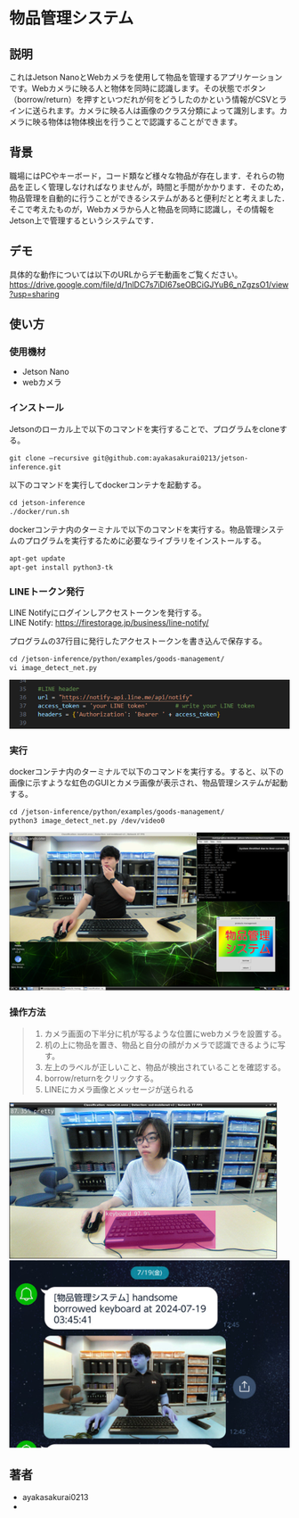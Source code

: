 # 物品管理システム
## 説明
これはJetson NanoとWebカメラを使用して物品を管理するアプリケーションです。Webカメラに映る人と物体を同時に認識します。その状態でボタン（borrow/return）を押すといつだれが何をどうしたのかという情報がCSVとラインに送られます。カメラに映る人は画像のクラス分類によって識別します。カメラに映る物体は物体検出を行うことで認識することができます。

## 背景
職場にはPCやキーボード，コード類など様々な物品が存在します．それらの物品を正しく管理しなければなりませんが，時間と手間がかかります．そのため，物品管理を自動的に行うことができるシステムがあると便利だとと考えました．そこで考えたものが，Webカメラから人と物品を同時に認識し，その情報をJetson上で管理するというシステムです．

## デモ
具体的な動作については以下のURLからデモ動画をご覧ください。
https://drive.google.com/file/d/1nlDC7s7iDI67seOBCiGJYuB6_nZgzsO1/view?usp=sharing

## 使い方
### 使用機材
- Jetson Nano
- webカメラ

### インストール
Jetsonのローカル上で以下のコマンドを実行することで、プログラムをcloneする。
```
git clone –recursive git@github.com:ayakasakurai0213/jetson-inference.git
```

以下のコマンドを実行してdockerコンテナを起動する。
```
cd jetson-inference
./docker/run.sh
```

dockerコンテナ内のターミナルで以下のコマンドを実行する。物品管理システムのプログラムを実行するために必要なライブラリをインストールする。
```
apt-get update
apt-get install python3-tk
```

### LINEトークン発行
LINE Notifyにログインしアクセストークンを発行する。<br>
LINE Notify: https://firestorage.jp/business/line-notify/

プログラムの37行目に発行したアクセストークンを書き込んで保存する。
```
cd /jetson-inference/python/examples/goods-management/
vi image_detect_net.py
```
![image01](images/image01.png)

### 実行
dockerコンテナ内のターミナルで以下のコマンドを実行する。すると、以下の画像に示すような虹色のGUIとカメラ画像が表示され、物品管理システムが起動する。
```
cd /jetson-inference/python/examples/goods-management/
python3 image_detect_net.py /dev/video0
```
![image02](images/image02.png)

### 操作方法
> 1. カメラ画面の下半分に机が写るような位置にwebカメラを設置する。
> 2. 机の上に物品を置き、物品と自分の顔がカメラで認識できるように写す。
> 3. 左上のラベルが正しいこと、物品が検出されていることを確認する。
> 4. borrow/returnをクリックする。
> 5. LINEにカメラ画像とメッセージが送られる

![image03](images/image03.png)
![image04](images/image04.png)

## 著者
- ayakasakurai0213
- 